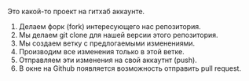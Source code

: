 Это какой-то проект на гитхаб аккаунте.


1. Делаем форк (fork) интересующего нас репозитория.
2. Мы делаем git clone для нашей версии этого репозитория.
3. Мы создаем ветку с предлогаемыми изменениями.
4. Производим все изменения только в этой ветке.
5. Отправляем эти изменения на свой аккаутнт (push).
6. В окне на Github появляется возможность отправить pull request.
